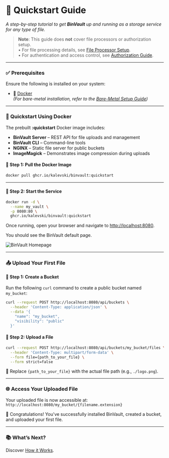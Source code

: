 # 🚀 Quickstart Guide

_A step-by-step tutorial to get **BinVault** up and running as a storage service for any type of file._

> **Note**: This guide does **not** cover file processors or authorization setup.  
> • For file processing details, see [File Processor Setup](guide_processors.md).  
> • For authentication and access control, see [Authorization Guide](guide_authorization.md).

---

### ✅ Prerequisites

Ensure the following is installed on your system:

- 🐳 [Docker](https://www.docker.com/)  
  _(For bare-metal installation, refer to the [Bare-Metal Setup Guide](setup_baremetal.md))_

---

### 🐳 Quickstart Using Docker

The prebuilt **:quickstart** Docker image includes:

- **BinVault Server** – REST API for file uploads and management  
- **BinVault CLI** – Command-line tools  
- **NGINX** – Static file server for public buckets  
- **ImageMagick** – Demonstrates image compression during uploads

#### 🔹 Step 1: Pull the Docker Image

```bash
docker pull ghcr.io/kalevski/binvault:quickstart
```

---

#### 🔹 Step 2: Start the Service

```bash
docker run -d \
  --name my_vault \
  -p 8080:80 \
  ghcr.io/kalevski/binvault:quickstart
```

Once running, open your browser and navigate to [http://localhost:8080](http://localhost:8080).

You should see the BinVault default page.

![BinVault Homepage](path/to/uploaded-image.png)

---

### 📤 Upload Your First File

#### 🔹 Step 1: Create a Bucket
Run the following `curl` command to create a public bucket named `my_bucket`:
```bash
curl --request POST http://localhost:8080/api/buckets \
  --header 'Content-Type: application/json' \
  --data '{
    "name": "my_bucket",
    "visibility": "public"
  }'
```

#### 🔹 Step 2: Upload a File
```bash
curl --request POST http://localhost:8080/api/buckets/my_bucket/files \
  --header 'Content-Type: multipart/form-data' \
  --form file={path_to_your_file} \
  --form strict=false
```

📌 Replace `{path_to_your_file}` with the actual file path (e.g., `./logo.png`).

---

### 🌐 Access Your Uploaded File

Your uploaded file is now accessible at:  
`http://localhost:8080/my_bucket/{filename.extension}`

🎉 Congratulations! You've successfully installed BinVault, created a bucket, and uploaded your first file.

---

### 📚 What’s Next?

Discover [How it Works](how-works.md).
